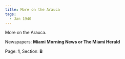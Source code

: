 ```yaml
---  
title: More on the Arauca  
tags:  
  - Jan 1940  
---  
```

  
More on the Arauca.  
  
Newspapers: **Miami Morning News or The Miami Herald**  
  
Page: **1**, Section: **B** 
